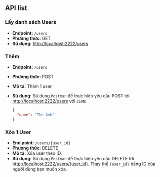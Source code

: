 ## API list

### Lấy danh sách Users

- **Endpoint:** `/users`
- **Phương thức:** GET
- **Sử dụng:** [http://localhost:2222/users](http://localhost:2222/users)

### Thêm

- **Endpoint:** `/users`
- **Phương thức:** POST
- **Mô tả:** Thêm 1 user
- **Sử dụng:** Sử dụng `Postman` để thực hiện yêu cầu POST tới [http://localhost:2222/users](http://localhost:2222/users) với `JSON`:

    ```json
    {
      "name": "The Anh"
    }
    ```


### Xóa 1 User

- **End point:** `/users/{user_id}`
- **Phương thức:** DELETE
- **Mô tả:** Xóa user theo ID.
- **Sử dụng:**  Sử dụng `Postman` để thực hiện yêu cầu DELETE tới [http://localhost:2222/users/{user_id}](http://localhost:2222/users/{user_id}). Thay thế `{user_id}` bằng ID của người dùng bạn muốn xóa.
